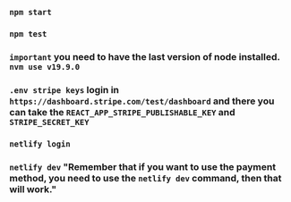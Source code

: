 ### `npm start`

### `npm test`

### `important` you need to have the last version of node installed. `nvm use v19.9.0 `

### `.env stripe keys` login in `https://dashboard.stripe.com/test/dashboard` and there you can take the `REACT_APP_STRIPE_PUBLISHABLE_KEY` and `STRIPE_SECRET_KEY`

### `netlify login`

### `netlify dev` "Remember that if you want to use the payment method, you need to use the `netlify dev` command, then that will work."
